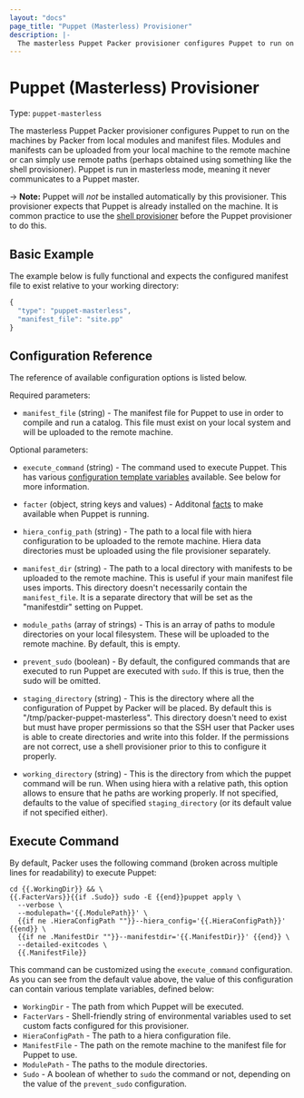 ```yaml
---
layout: "docs"
page_title: "Puppet (Masterless) Provisioner"
description: |-
  The masterless Puppet Packer provisioner configures Puppet to run on the machines by Packer from local modules and manifest files. Modules and manifests can be uploaded from your local machine to the remote machine or can simply use remote paths (perhaps obtained using something like the shell provisioner). Puppet is run in masterless mode, meaning it never communicates to a Puppet master.
---
```


# Puppet (Masterless) Provisioner

Type: `puppet-masterless`

The masterless Puppet Packer provisioner configures Puppet to run on the machines
by Packer from local modules and manifest files. Modules and manifests
can be uploaded from your local machine to the remote machine or can simply
use remote paths (perhaps obtained using something like the shell provisioner).
Puppet is run in masterless mode, meaning it never communicates to a Puppet
master.

-> **Note:** Puppet will _not_ be installed automatically
by this provisioner. This provisioner expects that Puppet is already
installed on the machine. It is common practice to use the
[shell provisioner](/docs/provisioners/shell.html) before the
Puppet provisioner to do this.

## Basic Example

The example below is fully functional and expects the configured manifest
file to exist relative to your working directory:

```javascript
{
  "type": "puppet-masterless",
  "manifest_file": "site.pp"
}
```

## Configuration Reference

The reference of available configuration options is listed below.

Required parameters:

* `manifest_file` (string) - The manifest file for Puppet to use in order
  to compile and run a catalog. This file must exist on your local system
  and will be uploaded to the remote machine.

Optional parameters:

* `execute_command` (string) - The command used to execute Puppet. This has
  various [configuration template variables](/docs/templates/configuration-templates.html)
  available. See below for more information.

* `facter` (object, string keys and values) - Additonal
  [facts](http://puppetlabs.com/puppet/related-projects/facter) to make
  available when Puppet is running.

* `hiera_config_path` (string) - The path to a local file with hiera
  configuration to be uploaded to the remote machine. Hiera data directories
  must be uploaded using the file provisioner separately.

* `manifest_dir` (string) - The path to a local directory with manifests
  to be uploaded to the remote machine. This is useful if your main
  manifest file uses imports. This directory doesn't necessarily contain
  the `manifest_file`. It is a separate directory that will be set as
  the "manifestdir" setting on Puppet.

* `module_paths` (array of strings) - This is an array of paths to module
  directories on your local filesystem. These will be uploaded to the remote
  machine. By default, this is empty.

* `prevent_sudo` (boolean) - By default, the configured commands that are
  executed to run Puppet are executed with `sudo`. If this is true,
  then the sudo will be omitted.

* `staging_directory` (string) - This is the directory where all the configuration
  of Puppet by Packer will be placed. By default this is "/tmp/packer-puppet-masterless".
  This directory doesn't need to exist but must have proper permissions so that
  the SSH user that Packer uses is able to create directories and write into
  this folder. If the permissions are not correct, use a shell provisioner
  prior to this to configure it properly.

* `working_directory` (string) - This is the directory from which the puppet command
  will be run. When using hiera with a relative path, this option allows to ensure
  that he paths are working properly. If not specified, defaults to the value of
  specified `staging_directory` (or its default value if not specified either).

## Execute Command

By default, Packer uses the following command (broken across multiple lines
for readability) to execute Puppet:

```liquid
cd {{.WorkingDir}} && \
{{.FacterVars}}{{if .Sudo}} sudo -E {{end}}puppet apply \
  --verbose \
  --modulepath='{{.ModulePath}}' \
  {{if ne .HieraConfigPath ""}}--hiera_config='{{.HieraConfigPath}}' {{end}} \
  {{if ne .ManifestDir ""}}--manifestdir='{{.ManifestDir}}' {{end}} \
  --detailed-exitcodes \
  {{.ManifestFile}}
```

This command can be customized using the `execute_command` configuration.
As you can see from the default value above, the value of this configuration
can contain various template variables, defined below:

* `WorkingDir` - The path from which Puppet will be executed.
* `FacterVars` - Shell-friendly string of environmental variables used
  to set custom facts configured for this provisioner.
* `HieraConfigPath` - The path to a hiera configuration file.
* `ManifestFile` - The path on the remote machine to the manifest file
  for Puppet to use.
* `ModulePath` - The paths to the module directories.
* `Sudo` - A boolean of whether to `sudo` the command or not, depending on
  the value of the `prevent_sudo` configuration.
